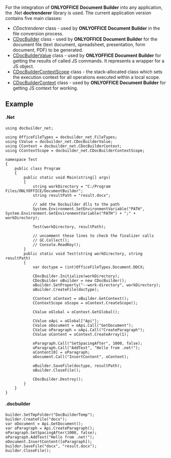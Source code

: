 For the integration of **ONLYOFFICE Document Builder** into any application, the .Net **doctrenderer** library is used. The current application version contains five main classes:

* *CDoctrenderer* class - used by **ONLYOFFICE Document Builder** in the file conversion process.
* [CDocBuilder](/docbuilder/integrationapi/net/cdocbuilder) class - used by **ONLYOFFICE Document Builder** for the document file (text document, spreadsheet, presentation, form document, PDF) to be generated.
* [CDocBuilderValue](/docbuilder/integrationapi/net/cdocbuildervalue) class - used by **ONLYOFFICE Document Builder** for getting the results of called JS commands. It represents a wrapper for a JS object.
* [CDocBuilderContextScope](/docbuilder/integrationapi/net/cdocbuildercontextscope) class - the stack-allocated class which sets the execution context for all operations executed within a local scope.
* [CDocBuilderContext](/docbuilder/integrationapi/net/cdocbuildercontext) class - used by **ONLYOFFICE Document Builder** for getting JS context for working.

## Example

#### .Net

```
using docbuilder_net;

using OfficeFileTypes = docbuilder_net.FileTypes;
using CValue = docbuilder_net.CDocBuilderValue;
using CContext = docbuilder_net.CDocBuilderContext;
using CContextScope = docbuilder_net.CDocBuilderContextScope;

namespace Test
{
    public class Program
    {
        public static void Main(string[] args)
        {
            string workDirectory = "C:/Program Files/ONLYOFFICE/DocumentBuilder";
            string resultPath = "result.docx";

            // add the Docbuilder dlls to the path
            System.Environment.SetEnvironmentVariable("PATH", System.Environment.GetEnvironmentVariable("PATH") + ";" + workDirectory);

            Test(workDirectory, resultPath);

            // uncomment these lines to check the finalizer calls
            // GC.Collect();
            // Console.ReadKey();
        }
        public static void Test(string workDirectory, string resultPath)
        {
            var doctype = (int)OfficeFileTypes.Document.DOCX;

            CDocBuilder.Initialize(workDirectory);
            CDocBuilder oBuilder = new CDocBuilder();
            oBuilder.SetProperty("--work-directory", workDirectory);
            oBuilder.CreateFile(doctype);

            CContext oContext = oBuilder.GetContext();
            CContextScope oScope = oContext.CreateScope();
          
            CValue oGlobal = oContext.GetGlobal();

            CValue oApi = oGlobal["Api"];
            CValue oDocument = oApi.Call("GetDocument");
            CValue oParagraph = oApi.Call("CreateParagraph");
            CValue oContent = oContext.CreateArray(1);

            oParagraph.Call("SetSpacingAfter", 1000, false);
            oParagraph.Call("AddText", "Hello from .net!");
            oContent[0] = oParagraph;
            oDocument.Call("InsertContent", oContent);

            oBuilder.SaveFile(doctype, resultPath);
            oBuilder.CloseFile();

            CDocBuilder.Destroy();
        }
    }
}
```

#### .docbuilder

```
builder.SetTmpFolder("DocBuilderTemp");
builder.CreateFile("docx");
var oDocument = Api.GetDocument();
var oParagraph = Api.CreateParagraph();
oParagraph.SetSpacingAfter(1000, false);
oParagraph.AddText("Hello from .net!");
oDocument.InsertContent([oParagraph]);
builder.SaveFile("docx", "result.docx");
builder.CloseFile();
```

